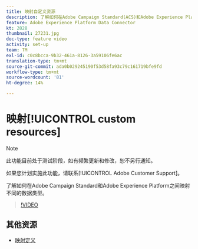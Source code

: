 ```yaml
---
title: 映射自定义资源
description: 了解如何在Adobe Campaign Standard(ACS)和Adobe Experience Platform(AEP)之间映射不同的数据类型
feature: Adobe Experience Platform Data Connector
kt: 2828
thumbnail: 27231.jpg
doc-type: feature video
activity: set-up
team: TM
exl-id: c0c8bcca-9b32-461a-8126-3a59106fe6ac
translation-type: tm+mt
source-git-commit: ada0b029245190f53d58fa93c79c161719bfe9fd
workflow-type: tm+mt
source-wordcount: '81'
ht-degree: 14%

---
```


# 映射[!UICONTROL custom resources]

>[!NOTE]
>
>此功能目前处于测试阶段，如有频繁更新和修改，恕不另行通知。
>
>如果您计划实施此功能，请联系[!UICONTROL Adobe Customer Support]。

了解如何在Adobe Campaign Standard和Adobe Experience Platform之间映射不同的数据类型。

>[!VIDEO](https://video.tv.adobe.com/v/27231?quality=12)

## 其他资源

* [映射定义](https://docs.adobe.com/content/help/en/campaign-standard/using/administrating/mapping-campaign-and-aep-data/aep-mapping-definition.html)

